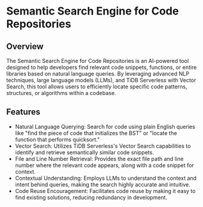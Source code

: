 # Semantic Search Engine for Code Repositories  

## Overview  
The Semantic Search Engine for Code Repositories is an AI-powered tool designed to help developers find relevant code snippets, functions, or entire libraries based on natural language queries. By leveraging advanced NLP techniques, large language models (LLMs), and TiDB Serverless with Vector Search, this tool allows users to efficiently locate specific code patterns, structures, or algorithms within a codebase.

## Features
- Natural Language Querying: Search for code using plain English queries like "find the piece of code that initializes the BST" or "locate the function that performs quicksort."  
- Vector Search: Utilizes TiDB Serverless's Vector Search capabilities to identify and retrieve semantically similar code snippets.  
- File and Line Number Retrieval: Provides the exact file path and line number where the relevant code appears, along with a code snippet for context.  
- Contextual Understanding: Employs LLMs to understand the context and intent behind queries, making the search highly accurate and intuitive.  
- Code Reuse Encouragement: Facilitates code reuse by making it easy to find existing solutions, reducing redundancy in development.  

